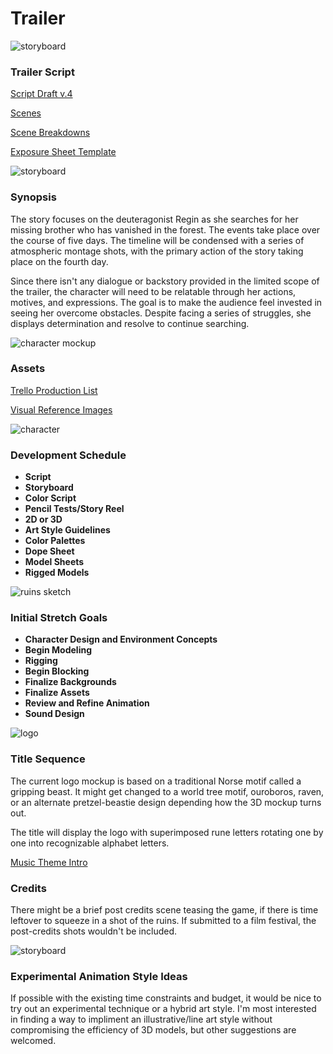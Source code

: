 # Trailer

![storyboard](https://github.com/jcongerkallas1/Brefhamer/blob/master/Images/forestsketchdetailed.jpg)
### Trailer Script

[Script Draft v.4](https://github.com/jcongerkallas1/Folkvangr/blob/master/Documents/script.mb)

[Scenes](https://docs.google.com/spreadsheets/d/1soiSnhoUNk8RovoLnLDJ6DYIq36NbLedOZQUKWtnhjE/edit?usp=sharing)

[Scene Breakdowns](https://docs.google.com/spreadsheets/d/1O49k0T9nOEONyeSdslIZxbT2U-ZDwiXI7stlKnVHx1g/edit?usp=sharing)

[Exposure Sheet Template](https://docs.google.com/spreadsheets/d/17MuCUg5NwhyVl2NZp06m9p3Ug7RId467MvHyuk9bij0/edit?usp=sharing)

![storyboard](https://github.com/jcongerkallas1/Brefhamer/blob/master/Images/forest_thumbs3.jpg)
### Synopsis
The story focuses on the deuteragonist Regin as she searches for her missing brother who has vanished in the forest.  The events take place over the course of five days.  The timeline will be condensed with a series of atmospheric montage shots, with the primary action of the story taking place on the fourth day.

Since there isn't any dialogue or backstory provided in the limited scope of the trailer, the character will need to be relatable through her actions, motives, and expressions.  The goal is to make the audience feel invested in seeing her overcome obstacles.  Despite facing a series of struggles, she displays determination and resolve to continue searching. 

![character mockup](https://github.com/jcongerkallas1/Folkvangr/blob/master/Images/characters_final.jpg)

### Assets

[Trello Production List](https://trello.com/b/b2Wf4KYK/folkvangr)

[Visual Reference Images](https://www.pinterest.com/jcongerkallas1/)

![character](https://github.com/jcongerkallas1/Folkvangr/blob/master/Images/regin_widescreen.jpg)
### Development Schedule
- **Script**
- **Storyboard**
- **Color Script**
- **Pencil Tests/Story Reel**
- **2D or 3D**
- **Art Style Guidelines**
- **Color Palettes**
- **Dope Sheet**
- **Model Sheets**
- **Rigged Models**

![ruins sketch](https://github.com/jcongerkallas1/Brefhamer/blob/master/Images/monastary_ruins_sketch_small.jpg)
### Initial Stretch Goals
- **Character Design and Environment Concepts**
- **Begin Modeling**
- **Rigging**
- **Begin Blocking**
- **Finalize Backgrounds**
- **Finalize Assets**
- **Review and Refine Animation**
- **Sound Design**

![logo](https://github.com/jcongerkallas1/Folkvangr/blob/master/Images/gripping_beast_4.jpg)
### Title Sequence
The current logo mockup is based on a traditional Norse motif called a gripping beast.  It might get changed to a world tree motif, ouroboros, raven, or an alternate pretzel-beastie design depending how the 3D mockup turns out.  

The title will display the logo with superimposed rune letters rotating one by one into recognizable alphabet letters.  

[Music Theme Intro](https://soundcloud.com/irkluesing/ravensong-master-6-10-17/s-8Oou2)

### Credits
There might be a brief post credits scene teasing the game, if there is time leftover to squeeze in a shot of the ruins. If submitted to a film festival, the post-credits shots wouldn't be included. 

![storyboard](https://github.com/jcongerkallas1/Brefhamer/blob/master/Images/forest_scene_pencil_sketch.jpg)
### Experimental Animation Style Ideas
If possible with the existing time constraints and budget, it would be nice to try out an experimental technique or a hybrid art style.  I'm most interested in finding a way to impliment an illustrative/line art style without compromising the efficiency of 3D models, but other suggestions are welcomed.

